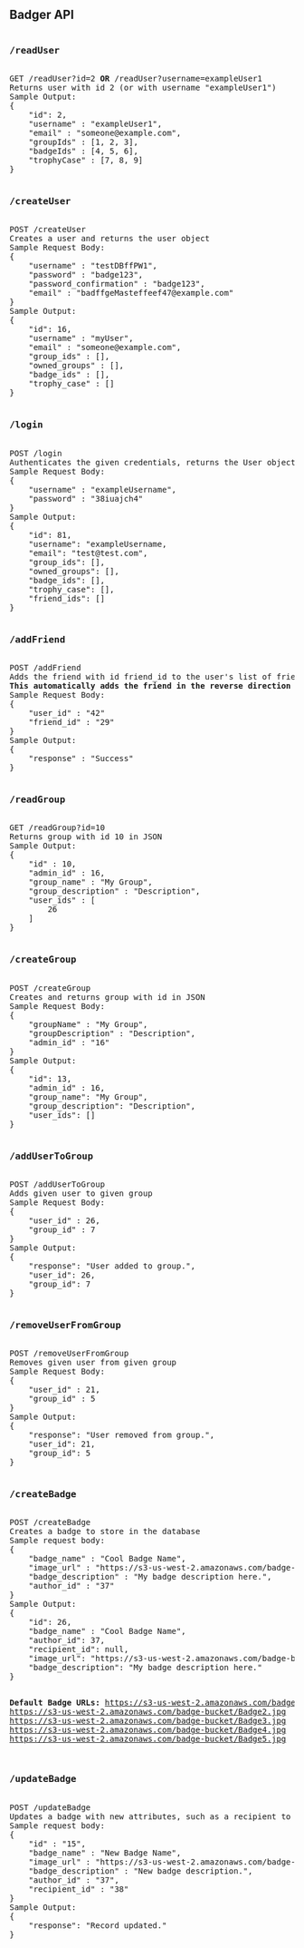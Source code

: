 <h2>Badger API</h2>
<pre>
<h3>/readUser</h3>
GET /readUser?id=2 <b>OR</b> /readUser?username=exampleUser1
Returns user with id 2 (or with username "exampleUser1")
Sample Output:
{
	"id": 2,
	"username" : "exampleUser1",
	"email" : "someone@example.com",
	"groupIds" : [1, 2, 3],
	"badgeIds" : [4, 5, 6],
	"trophyCase" : [7, 8, 9]
}

<h3>/createUser</h3>
POST /createUser
Creates a user and returns the user object
Sample Request Body:
{
	"username" : "testDBffPW1",
	"password" : "badge123",
	"password_confirmation" : "badge123",
	"email" : "badffgeMasteffeef47@example.com"
}
Sample Output:
{
	"id": 16,
	"username" : "myUser",
	"email" : "someone@example.com",
	"group_ids" : [],
	"owned_groups" : [],
	"badge_ids" : [],
	"trophy_case" : []
}

<h3>/login</h3>
POST /login
Authenticates the given credentials, returns the User object if successful
Sample Request Body:
{
	"username" : "exampleUsername",
	"password" : "38iuajch4"
}
Sample Output:
{
  	"id": 81,
  	"username": "exampleUsername,
  	"email": "test@test.com",
  	"group_ids": [],
  	"owned_groups": [],
  	"badge_ids": [],
  	"trophy_case": [],
  	"friend_ids": []
}

<h3>/addFriend</h3>
POST /addFriend
Adds the friend with id friend_id to the user's list of friend_ids.
<b>This automatically adds the friend in the reverse direction - user with id friend_id will have user_id in their list of friend_ids as well.</b>
Sample Request Body:
{
	"user_id" : "42"
	"friend_id" : "29"
}
Sample Output:
{
	"response" : "Success"
}

<h3>/readGroup</h3>
GET /readGroup?id=10
Returns group with id 10 in JSON
Sample Output:
{
	"id" : 10,
	"admin_id" : 16,
  	"group_name" : "My Group",
  	"group_description" : "Description",
  	"user_ids" : [
    	26
  	]
}

<h3>/createGroup</h3>
POST /createGroup
Creates and returns group with id in JSON
Sample Request Body:
{
	"groupName" : "My Group",
	"groupDescription" : "Description",
	"admin_id" : "16"
}
Sample Output:
{
  	"id": 13,
  	"admin_id" : 16,
  	"group_name": "My Group",
  	"group_description": "Description",
  	"user_ids": []
}

<h3>/addUserToGroup</h3>
POST /addUserToGroup
Adds given user to given group
Sample Request Body:
{
	"user_id" : 26,
	"group_id" : 7
}
Sample Output:
{
  	"response": "User added to group.",
  	"user_id": 26,
  	"group_id": 7
}

<h3>/removeUserFromGroup</h3>
POST /removeUserFromGroup
Removes given user from given group
Sample Request Body:
{
	"user_id" : 21,
	"group_id" : 5
}
Sample Output:
{
  	"response": "User removed from group.",
  	"user_id": 21,
  	"group_id": 5
}

<h3>/createBadge</h3>
POST /createBadge
Creates a badge to store in the database
Sample request body:
{
	"badge_name" : "Cool Badge Name",
	"image_url" : "https://s3-us-west-2.amazonaws.com/badge-bucket/Badge5.jpg",
	"badge_description" : "My badge description here.",
	"author_id" : "37"
}
Sample Output:
{
  	"id": 26,
  	"badge_name" : "Cool Badge Name",
  	"author_id": 37,
  	"recipient_id": null,
  	"image_url": "https://s3-us-west-2.amazonaws.com/badge-bucket/Badge5.jpg",
  	"badge_description": "My badge description here."
}

<b>Default Badge URLs:</b>
https://s3-us-west-2.amazonaws.com/badge-bucket/Badge1.jpg
https://s3-us-west-2.amazonaws.com/badge-bucket/Badge2.jpg
https://s3-us-west-2.amazonaws.com/badge-bucket/Badge3.jpg
https://s3-us-west-2.amazonaws.com/badge-bucket/Badge4.jpg
https://s3-us-west-2.amazonaws.com/badge-bucket/Badge5.jpg

<h3>/updateBadge</h3>
POST /updateBadge
Updates a badge with new attributes, such as a recipient to award the badge to.
Sample request body:
{
	"id" : "15",
	"badge_name" : "New Badge Name",
	"image_url" : "https://s3-us-west-2.amazonaws.com/badge-bucket/Badge2.jpg",
	"badge_description" : "New badge description.",
	"author_id" : "37",
	"recipient_id" : "38"
}
Sample Output:
{
  	"response": "Record updated."
}
</pre>